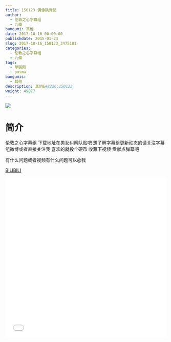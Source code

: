 ```yaml
---
title: 150123 偶像跳舞部
author: 
  - 伦敦之心字幕组
  - 九條
bangumi: 其他
date: 2017-10-16 00:00:00
publishdate: 2015-01-23
slug: 2017-10-16_150123_3475101
categories: 
  - 伦敦之心字幕组
  - 九條
tags: 
  - 草彅刚
  - pusma
bangumis: 
  - 其他
description: 其他&#8226;150123
weight: 49877
---
```


![](https://i.imgur.com/5e2jsR6.jpg)

# 简介  
伦敦之心字幕组 下载地址在男女纠察队贴吧 想了解字幕组更新动态的请关注字幕组微博或者直接关注我 喜欢的就投个硬币 收藏下视频 贡献点弹幕吧


有什么问题或者视频有什么问题可以@我

  [BILIBILI](https://www.bilibili.com/video/av3475101/)


<div class="vcontainer">  <iframe class='video' src="//www.bilibili.com/html/html5player.html?cid=5521290&aid=3475101" width="100%" height="500" frameborder="0" allowfullscreen="allowfullscreen"></iframe></div>
